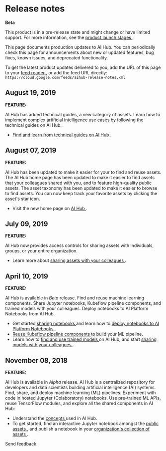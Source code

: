 #  Release notes

**Beta**

This product is in a pre-release state and might change or have limited
support. For more information, see the [ product launch stages
](/products#product-launch-stages) .

This page documents production updates to AI Hub. You can periodically check
this page for announcements about new or updated features, bug fixes, known
issues, and deprecated functionality.

To get the latest product updates delivered to you, add the URL of this page
to your [ feed reader
](https://wikipedia.org/wiki/Comparison_of_feed_aggregators) , or add the feed
URL directly: ` https://cloud.google.com/feeds/aihub-release-notes.xml `

##  August 19, 2019

**FEATURE:**

AI Hub has added technical guides, a new category of assets. Learn how to
implement complex artificial intelligence use cases by following the technical
guides on AI Hub.

  * [ Find and learn from technical guides on AI Hub ](https://cloud.google.com/ai-hub/docs/open-technical-guide) . 

##  August 07, 2019

**FEATURE:**

AI Hub has been updated to make it easier for your to find and reuse assets.
The AI Hub home page has been updated to make it easier to find assets that
your colleagues shared with you, and to feature high-quality public assets.
The asset taxonomy has been updated to make it easier to browse to find
assets. You can now keep track your favorite assets by clicking the asset's
star icon.

  * Visit the new home page on [ AI Hub ](https://aihub.cloud.google.com) . 

##  July 09, 2019

**FEATURE:**

AI Hub now provides access controls for sharing assets with individuals,
groups, or your entire organization.

  * Learn more about [ sharing assets with your colleagues ](https://cloud.google.com/ai-hub/docs/share-asset) . 

##  April 10, 2019

**FEATURE:**

AI Hub is available in _Beta_ release. Find and reuse machine learning
components. Share Jupyter notebooks, Kubeflow pipeline components, and trained
models with your colleagues. Deploy notebooks to AI Platform Notebooks from AI
Hub.

  * Get started [ sharing notebooks ](https://cloud.google.com/ai-hub/docs/publish-notebook) and learn how to [ deploy notebooks to AI Platform Notebooks ](https://cloud.google.com/ai-hub/docs/open-notebook) . 
  * [ Reuse Kubeflow pipeline components ](https://cloud.google.com/ai-hub/docs/use-component) to build your ML pipeline. 
  * Learn how to [ find and use trained models ](https://cloud.google.com/ai-hub/docs/use-model) on AI Hub, and start [ sharing models with your colleagues ](https://cloud.google.com/ai-hub/docs/publish-model) . 

##  November 08, 2018

**FEATURE:**

AI Hub is available in _Alpha_ release. AI Hub is a centralized repository for
developers and data scientists building artificial intelligence (AI) systems.
Find, share, and deploy machine learning (ML) pipelines. Experiment with code
in hosted Jupyter (Colaboratory) notebooks. Use pre-trained ML APIs, reuse
TensorFlow modules, and explore all the shared components in AI Hub:

  * Understand the [ concepts ](https://cloud.google.com/ai-hub/docs/introduction) used in AI Hub. 
  * To get started, find an interactive Jupyter notebook amongst the [ public assets ](https://cloud.google.com/ai-hub/docs/public-hub-quickstart) , and publish a notebook in your [ organization's collection of assets ](https://cloud.google.com/ai-hub/docs/private-hub-quickstart) . 

Send feedback

